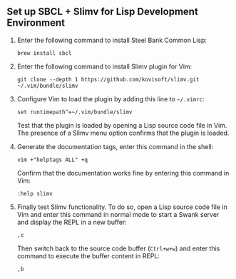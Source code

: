 Set up SBCL + Slimv for Lisp Development Environment
----------------------------------------------------
 1. Enter the following command to install Steel Bank Common Lisp:

        brew install sbcl

 2. Enter the following command to install Slimv plugin for Vim:

        git clone --depth 1 https://github.com/kovisoft/slimv.git ~/.vim/bundle/slimv

 3. Configure Vim to load the plugin by adding this line to `~/.vimrc`:

        set runtimepath^=~/.vim/bundle/slimv

    Test that the plugin is loaded by opening a Lisp source code file in
    Vim. The presence of a Slimv menu option confirms that the plugin is
    loaded.

 4. Generate the documentation tags, enter this command in the shell:

        vim +"helptags ALL" +q

    Confirm that the documentation works fine by entering this command
    in Vim:

        :help slimv

 5. Finally test Slimv functionality. To do so, open a Lisp source code file
    in Vim and enter this command in normal mode to start a Swank server
    and display the REPL in a new buffer:

        ,c

    Then switch back to the source code buffer (`Ctrl+w+w`) and enter
    this command to execute the buffer content in REPL:

        ,b
